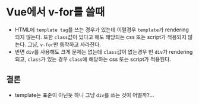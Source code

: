# Vue에서 v-for를 쓸때
- HTML에 `template tag`를 쓰는 경우가 있는데 이럴경우 `template`가 rendering 되지 않는다. 또한 `class`값이 있다고 해도 해당되는 css 또는 script가 적용되지 않는다. 그냥, `v-for`만 동작하고 사라진다.
- 반면 `div`를 사용해도 크게 문제는 없는데 `class`값이 없는경우 빈 `div`가 rendering 되고, `class`가 있는 경우 `class`에 해당하는 css 또는 script가 적용된다.
## 결론
- template는 표준이 아닌듯 하니 그냥 `div`를 쓰는 것이 어떨까?...
